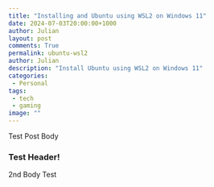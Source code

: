 ```yaml
---
title: "Installing and Ubuntu using WSL2 on Windows 11"
date: 2024-07-03T20:00:00+1000
author: Julian
layout: post
comments: True
permalink: ubuntu-wsl2
author: Julian
description: "Install Ubuntu using WSL2 on Windows 11"
categories:
 - Personal
tags:
 - tech
 - gaming
image: ""
---
```


Test Post Body

### Test Header!

2nd Body Test
